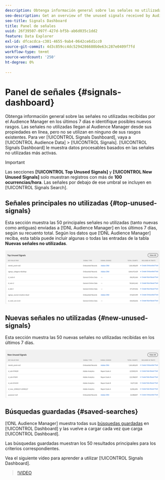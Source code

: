 ```yaml
---
description: Obtenga información general sobre las señales no utilizadas recibidas por el Audience Manager en los últimos 7 días e identifique posibles nuevos rasgos. Las señales no utilizadas llegan al Audience Manager desde sus propiedades en línea, pero no se utilizan en ninguno de sus rasgos existentes. Para ver el panel de señales, vaya a Datos de audiencia > Señales. El panel de señales le muestra perspectivas procesables basadas en las señales no utilizadas más activas.
seo-description: Get an overview of the unused signals received by Audience Manager in the past 7 days and identify potential new traits. Unused signals reach Audience Manager from your online properties, but are not used in any of your existing traits. To view the Signals Dashboard, go to Audience Data > Signals. The Signals Dashboard shows you actionable insights based on your most active unused signals.
seo-title: Signals Dashboard
title: Panel de señales
uuid: 26f39507-097f-427d-bf5b-ab6d035c1dd2
feature: Data Explorer
exl-id: dfcacdca-c301-4655-9ab4-0642ce6d1cc0
source-git-commit: 4d3c859cc4dc5294286680b0e63c287e0409f7fd
workflow-type: tm+mt
source-wordcount: '250'
ht-degree: 0%

---
```


# Panel de señales {#signals-dashboard}

Obtenga información general sobre las señales no utilizadas recibidas por el Audience Manager en los últimos 7 días e identifique posibles nuevos rasgos. Las señales no utilizadas llegan al Audience Manager desde sus propiedades en línea, pero no se utilizan en ninguno de sus rasgos existentes. Para ver [!UICONTROL Signals Dashboard], vaya a [!UICONTROL Audience Data] > [!UICONTROL Signals]. [!UICONTROL Signals Dashboard] le muestra datos procesables basados en las señales no utilizadas más activas.

>[!IMPORTANT]
>
>Las secciones **[!UICONTROL Top Unused Signals]** y **[!UICONTROL New Unused Signals]** solo muestran registros con más de **100 ocurrencias/hora**. Las señales por debajo de ese umbral se incluyen en [!UICONTROL Signals Search].

## Señales principales no utilizadas {#top-unused-signals}

Esta sección muestra las 50 principales señales no utilizadas (tanto nuevas como antiguas) enviadas a [!DNL Audience Manager] en los últimos 7 días, según su recuento total. Según los datos que [!DNL Audience Manager] reciba, esta tabla puede incluir algunas o todas las entradas de la tabla **Nuevas señales no utilizadas**.

![](assets/signals-top-unused.png)

## Nuevas señales no utilizadas {#new-unused-signals}

Esta sección muestra las 50 nuevas señales no utilizadas recibidas en los últimos 7 días.

![](assets/signals-new-unused.png)

## Búsquedas guardadas {#saved-searches}

[!DNL Audience Manager] muestra todas sus [búsquedas guardadas](../../features/data-explorer/data-explorer-signals-search/data-explorer-save-search.md) en [!UICONTROL Dashboard] y las vuelve a cargar cada vez que carga [!UICONTROL Dashboard].

Las búsquedas guardadas muestran los 50 resultados principales para los criterios correspondientes.

Vea el siguiente vídeo para aprender a utilizar [!UICONTROL Signals Dashboard].
>[!VIDEO](https://video.tv.adobe.com/v/327524?captions=spa)
